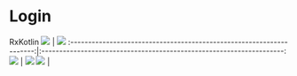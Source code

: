 # Login
 RxKotlin
 ![](https://github.com/Gauravlamba1109/Login/blob/main/ss/1.jpeg)   | ![](https://github.com/Gauravlamba1109/Login/blob/main/ss/2.jpeg)
:--------------------------------------------------------------------:|:--------------------------------------------------------------------:  
![](https://github.com/Gauravlamba1109/Login/blob/main/ss/3.jpeg)  |  ![](https://github.com/Gauravlamba1109/Login/blob/main/ss/4.jpeg)
![](https://github.com/Gauravlamba1109/Login/blob/main/ss/5.jpeg)  |  ![]()

